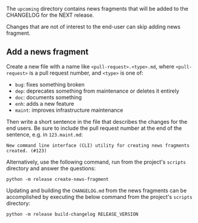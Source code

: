 The `upcoming` directory contains news fragments that will be added to the
CHANGELOG for the NEXT release.

Changes that are not of interest to the end-user can skip adding news fragment.

Add a news fragment
-------------------
Create a new file with a name like `<pull-request>.<type>.md`, where
`<pull-request>` is a pull request number, and `<type>` is one of:

- `bug`: fixes something broken
- `dep`: deprecates something from maintenance or deletes it entirely
- `doc`: documents something
- `enh`: adds a new feature
- `maint`: improves infrastructure maintenance

Then write a short sentence in the file that describes the changes for the
end users. Be sure to include the pull request number at the end of the sentence,
e.g. in `123.maint.md`:

```
New command line interface (CLI) utility for creating news fragments created. (#123)
```

Alternatively, use the following command, run from the project's `scripts` directory
and answer the questions:

```
python -m release create-news-fragment
````

Updating and building the `CHANGELOG.md` from the news fragments can be
accomplished by executing the below command from the project's `scripts` directory:

```
python -m release build-changelog RELEASE_VERSION
```
